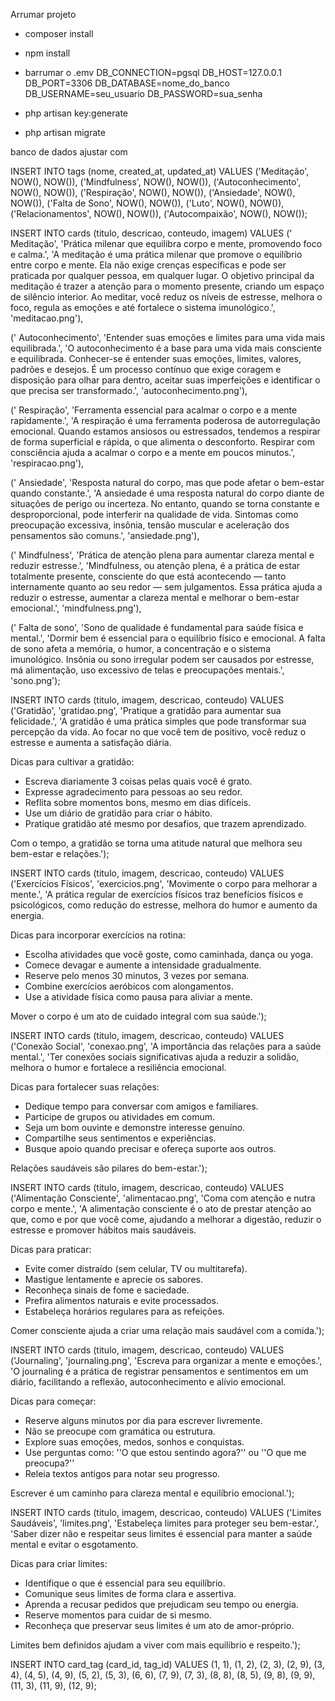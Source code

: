 Arrumar projeto

- composer install
- npm install

- barrumar o .emv
DB_CONNECTION=pgsql
DB_HOST=127.0.0.1
DB_PORT=3306
DB_DATABASE=nome_do_banco
DB_USERNAME=seu_usuario
DB_PASSWORD=sua_senha

- php artisan key:generate
- php artisan migrate

banco de dados ajustar com

INSERT INTO tags (nome, created_at, updated_at) VALUES
('Meditação', NOW(), NOW()),
('Mindfulness', NOW(), NOW()),
('Autoconhecimento', NOW(), NOW()),
('Respiração', NOW(), NOW()),
('Ansiedade', NOW(), NOW()),
('Falta de Sono', NOW(), NOW()),
('Luto', NOW(), NOW()),
('Relacionamentos', NOW(), NOW()),
('Autocompaixão', NOW(), NOW());

INSERT INTO cards (titulo, descricao, conteudo, imagem) VALUES
(' Meditação', 
 'Prática milenar que equilibra corpo e mente, promovendo foco e calma.',
 'A meditação é uma prática milenar que promove o equilíbrio entre corpo e mente. Ela não exige crenças específicas e pode ser praticada por qualquer pessoa, em qualquer lugar. O objetivo principal da meditação é trazer a atenção para o momento presente, criando um espaço de silêncio interior. Ao meditar, você reduz os níveis de estresse, melhora o foco, regula as emoções e até fortalece o sistema imunológico.',
 'meditacao.png'),

(' Autoconhecimento', 
 'Entender suas emoções e limites para uma vida mais equilibrada.',
 'O autoconhecimento é a base para uma vida mais consciente e equilibrada. Conhecer-se é entender suas emoções, limites, valores, padrões e desejos. É um processo contínuo que exige coragem e disposição para olhar para dentro, aceitar suas imperfeições e identificar o que precisa ser transformado.',
 'autoconhecimento.png'),

(' Respiração', 
 'Ferramenta essencial para acalmar o corpo e a mente rapidamente.',
 'A respiração é uma ferramenta poderosa de autorregulação emocional. Quando estamos ansiosos ou estressados, tendemos a respirar de forma superficial e rápida, o que alimenta o desconforto. Respirar com consciência ajuda a acalmar o corpo e a mente em poucos minutos.',
 'respiracao.png'),

(' Ansiedade', 
 'Resposta natural do corpo, mas que pode afetar o bem-estar quando constante.',
 'A ansiedade é uma resposta natural do corpo diante de situações de perigo ou incerteza. No entanto, quando se torna constante e desproporcional, pode interferir na qualidade de vida. Sintomas como preocupação excessiva, insônia, tensão muscular e aceleração dos pensamentos são comuns.',
 'ansiedade.png'),

(' Mindfulness', 
 'Prática de atenção plena para aumentar clareza mental e reduzir estresse.',
 'Mindfulness, ou atenção plena, é a prática de estar totalmente presente, consciente do que está acontecendo — tanto internamente quanto ao seu redor — sem julgamentos. Essa prática ajuda a reduzir o estresse, aumentar a clareza mental e melhorar o bem-estar emocional.',
 'mindfulness.png'),

(' Falta de sono', 
 'Sono de qualidade é fundamental para saúde física e mental.',
 'Dormir bem é essencial para o equilíbrio físico e emocional. A falta de sono afeta a memória, o humor, a concentração e o sistema imunológico. Insônia ou sono irregular podem ser causados por estresse, má alimentação, uso excessivo de telas e preocupações mentais.',
 'sono.png');


INSERT INTO cards (titulo, imagem, descricao, conteudo) VALUES
('Gratidão', 'gratidao.png', 'Pratique a gratidão para aumentar sua felicidade.', 
'A gratidão é uma prática simples que pode transformar sua percepção da vida. Ao focar no que você tem de positivo, você reduz o estresse e aumenta a satisfação diária.

Dicas para cultivar a gratidão:

- Escreva diariamente 3 coisas pelas quais você é grato.
- Expresse agradecimento para pessoas ao seu redor.
- Reflita sobre momentos bons, mesmo em dias difíceis.
- Use um diário de gratidão para criar o hábito.
- Pratique gratidão até mesmo por desafios, que trazem aprendizado.

Com o tempo, a gratidão se torna uma atitude natural que melhora seu bem-estar e relações.');

INSERT INTO cards (titulo, imagem, descricao, conteudo) VALUES
('Exercícios Físicos', 'exercicios.png', 'Movimente o corpo para melhorar a mente.', 
'A prática regular de exercícios físicos traz benefícios físicos e psicológicos, como redução do estresse, melhora do humor e aumento da energia.

Dicas para incorporar exercícios na rotina:

- Escolha atividades que você goste, como caminhada, dança ou yoga.
- Comece devagar e aumente a intensidade gradualmente.
- Reserve pelo menos 30 minutos, 3 vezes por semana.
- Combine exercícios aeróbicos com alongamentos.
- Use a atividade física como pausa para aliviar a mente.

Mover o corpo é um ato de cuidado integral com sua saúde.');

INSERT INTO cards (titulo, imagem, descricao, conteudo) VALUES
('Conexão Social', 'conexao.png', 'A importância das relações para a saúde mental.', 
'Ter conexões sociais significativas ajuda a reduzir a solidão, melhora o humor e fortalece a resiliência emocional.

Dicas para fortalecer suas relações:

- Dedique tempo para conversar com amigos e familiares.
- Participe de grupos ou atividades em comum.
- Seja um bom ouvinte e demonstre interesse genuíno.
- Compartilhe seus sentimentos e experiências.
- Busque apoio quando precisar e ofereça suporte aos outros.

Relações saudáveis são pilares do bem-estar.');

INSERT INTO cards (titulo, imagem, descricao, conteudo) VALUES
('Alimentação Consciente', 'alimentacao.png', 'Coma com atenção e nutra corpo e mente.', 
'A alimentação consciente é o ato de prestar atenção ao que, como e por que você come, ajudando a melhorar a digestão, reduzir o estresse e promover hábitos mais saudáveis.

Dicas para praticar:

- Evite comer distraído (sem celular, TV ou multitarefa).
- Mastigue lentamente e aprecie os sabores.
- Reconheça sinais de fome e saciedade.
- Prefira alimentos naturais e evite processados.
- Estabeleça horários regulares para as refeições.

Comer consciente ajuda a criar uma relação mais saudável com a comida.');

INSERT INTO cards (titulo, imagem, descricao, conteudo) VALUES
('Journaling', 'journaling.png', 'Escreva para organizar a mente e emoções.', 
'O journaling é a prática de registrar pensamentos e sentimentos em um diário, facilitando a reflexão, autoconhecimento e alívio emocional.

Dicas para começar:

- Reserve alguns minutos por dia para escrever livremente.
- Não se preocupe com gramática ou estrutura.
- Explore suas emoções, medos, sonhos e conquistas.
- Use perguntas como: ''O que estou sentindo agora?'' ou ''O que me preocupa?''
- Releia textos antigos para notar seu progresso.

Escrever é um caminho para clareza mental e equilíbrio emocional.');

INSERT INTO cards (titulo, imagem, descricao, conteudo) VALUES
('Limites Saudáveis', 'limites.png', 'Estabeleça limites para proteger seu bem-estar.', 
'Saber dizer não e respeitar seus limites é essencial para manter a saúde mental e evitar o esgotamento.

Dicas para criar limites:

- Identifique o que é essencial para seu equilíbrio.
- Comunique seus limites de forma clara e assertiva.
- Aprenda a recusar pedidos que prejudicam seu tempo ou energia.
- Reserve momentos para cuidar de si mesmo.
- Reconheça que preservar seus limites é um ato de amor-próprio.

Limites bem definidos ajudam a viver com mais equilíbrio e respeito.');

INSERT INTO card_tag (card_id, tag_id) VALUES
  (1, 1),
  (1, 2),
  (2, 3),
  (2, 9),
  (3, 4),
  (4, 5),
  (4, 9),
  (5, 2),
  (5, 3),
  (6, 6),
  (7, 9),
  (7, 3),
  (8, 8),
  (8, 5),
  (9, 8),
  (9, 9),
  (11, 3),
  (11, 9),
  (12, 9);
